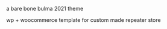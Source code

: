 a bare bone bulma 2021 theme

wp + woocommerce template for custom made repeater store



<?php echo get_stylesheet_directory_uri(); ?>
<?php echo get_site_url(); ?>